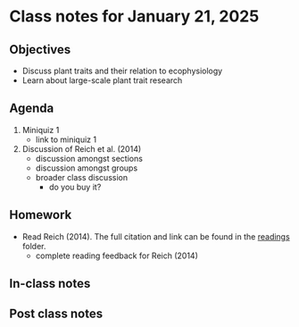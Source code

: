 # Class notes for January 21, 2025

## Objectives
- Discuss plant traits and their relation to ecophysiology
- Learn about large-scale plant trait research

## Agenda
1. Miniquiz 1
	- link to miniquiz 1
2. Discussion of Reich et al. (2014)
	- discussion amongst sections
	- discussion amongst groups
	- broader class discussion
		- do you buy it?

## Homework
- Read Reich (2014). The full citation and link can be found in the 
[readings](../readings) folder.
	- complete reading feedback for Reich (2014)

## In-class notes

## Post class notes
